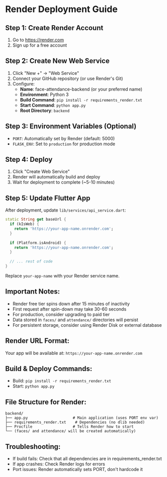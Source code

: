 # Render Deployment Guide

## Step 1: Create Render Account
1. Go to https://render.com
2. Sign up for a free account

## Step 2: Create New Web Service
1. Click "New +" → "Web Service"
2. Connect your GitHub repository (or use Render's Git)
3. Configure:
   - **Name**: face-attendance-backend (or your preferred name)
   - **Environment**: Python 3
   - **Build Command**: `pip install -r requirements_render.txt`
   - **Start Command**: `python app.py`
   - **Root Directory**: `backend`

## Step 3: Environment Variables (Optional)
- `PORT`: Automatically set by Render (default: 5000)
- `FLASK_ENV`: Set to `production` for production mode

## Step 4: Deploy
1. Click "Create Web Service"
2. Render will automatically build and deploy
3. Wait for deployment to complete (~5-10 minutes)

## Step 5: Update Flutter App
After deployment, update `lib/services/api_service.dart`:

```dart
static String get baseUrl {
  if (kIsWeb) {
    return 'https://your-app-name.onrender.com';
  }
  
  if (Platform.isAndroid) {
    return 'https://your-app-name.onrender.com';
  }
  
  // ... rest of code
}
```

Replace `your-app-name` with your Render service name.

## Important Notes:
- Render free tier spins down after 15 minutes of inactivity
- First request after spin-down may take 30-60 seconds
- For production, consider upgrading to paid tier
- Data stored in `faces/` and `attendance/` directories will persist
- For persistent storage, consider using Render Disk or external database

## Render URL Format:
Your app will be available at: `https://your-app-name.onrender.com`

## Build & Deploy Commands:
- Build: `pip install -r requirements_render.txt`
- Start: `python app.py`

## File Structure for Render:
```
backend/
├── app.py                    # Main application (uses PORT env var)
├── requirements_render.txt    # Dependencies (no dlib needed)
├── Procfile                  # Tells Render how to start
└── (faces/ and attendance/ will be created automatically)
```

## Troubleshooting:
- If build fails: Check that all dependencies are in requirements_render.txt
- If app crashes: Check Render logs for errors
- Port issues: Render automatically sets PORT, don't hardcode it

